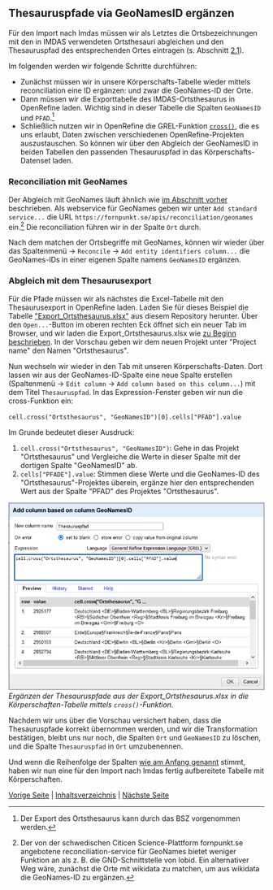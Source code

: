 ## Thesauruspfade via GeoNamesID ergänzen

Für den Import nach Imdas müssen wir als Letztes die Ortsbezeichnungen mit den in IMDAS verwendeten Ortsthesauri abgleichen und den Thesauruspfad des entsprechenden Ortes eintragen (s. Abschnitt [2.1](2_1_IMDAS-Import.md)).

Im folgenden werden wir folgende Schritte durchführen:
- Zunächst müssen wir in unsere Körperschafts-Tabelle wieder mittels reconciliation eine ID ergänzen: und zwar die GeoNames-ID der Orte.
- Dann müssen wir die Exporttabelle des IMDAS-Ortsthesaurus in OpenRefine laden. Wichtig sind in dieser Tabelle die Spalten `GeoNamesID` und `PFAD`.[^3]
- Schließlich nutzen wir in OpenRefine die GREL-Funktion [`cross()`](https://openrefine.org/docs/manual/grelfunctions#crosscell-s-projectname-optional-s-columnname-optional), die es uns erlaubt, Daten zwischen verschiedenen OpenRefine-Projekten auszustauschen.
So können wir über den Abgleich der GeoNamesID in beiden Tabellen den passenden Thesauruspfad in das Körperschafts-Datenset laden.

[^3]: Der Export des Ortsthesaurus kann durch das BSZ vorgenommen werden.

### Reconciliation mit GeoNames

Der Abgleich mit GeoNames läuft ähnlich wie [im Abschnitt vorher](2_5_Normdatenabgleich.md) beschrieben.
Als webservice für GeoNames geben wir unter `Add standard service...` die URL `https://fornpunkt.se/apis/reconciliation/geonames` ein.[^4]
Die reconciliation führen wir in der Spalte `Ort` durch.

Nach dem matchen der Ortsbegriffe mit GeoNames, können wir wieder über das Spaltenmenü -> `Reconcile` -> `Add entity identifiers column...` die GeoNames-IDs in einer eigenen Spalte namens `GeoNamesID` ergänzen.

[^4]: Der von der schwedischen Citicen Science-Plattform fornpunkt.se angebotene reconciliation-service für GeoNames bietet weniger Funktion an als z. B. die GND-Schnittstelle von lobid. Ein alternativer Weg wäre, zunächst die Orte mit wikidata zu matchen, um aus wikidata die GeoNames-ID zu ergänzen. 

### Abgleich mit dem Thesaurusexport

Für die Pfade müssen wir als nächstes die Excel-Tabelle mit den Thesaurusexport in OpenRefine laden.
Laden Sie für dieses Beispiel die Tabelle ["Export_Ortsthesaurus.xlsx"](../data/Export_Ortsthesaurus.xlsx) aus diesem Repository herunter.
Über den `Open...`-Button im oberen rechten Eck öffnet sich ein neuer Tab im Browser, und wir laden die Export_Ortsthesaurus.xlsx wie [zu Beginn beschrieben](2_2_Installation.md).
In der Vorschau geben wir dem neuen Projekt unter "Project name" den Namen "Ortsthesaurus".

Nun wechseln wir wieder in den Tab mit unseren Körperschafts-Daten.
Dort lassen wir aus der GeoNames-ID-Spalte eine neue Spalte erstellen (Spaltenmenü -> `Edit column` -> `Add column based on this column...`) mit dem Titel `Thesauruspfad`.
In das Expression-Fenster geben wir nun die cross-Funktion ein:

`cell.cross("Ortsthesaurus", "GeoNamesID")[0].cells["PFAD"].value`

Im Grunde bedeutet dieser Ausdruck:
1. `cell.cross("Ortsthesaurus", "GeoNamesID")`: Gehe in das Projekt "Ortsthesaurus" und Vergleiche die Werte in dieser Spalte mit der dortigen Spalte "GeoNamesID" ab.
2. `cells["PFADE"].value`: Stimmen diese Werte und die GeoNames-ID des "Ortsthesaurus"-Projektes überein, ergänze hier den entsprechenden Wert aus der Spalte "PFAD" des Projektes "Ortsthesaurus".

![Spalte ergänzen durch corss-Funktion](../images/cross.png)
*Ergänzen der Thesauruspfade aus der Export_Ortsthesaurus.xlsx in die Körperschaften-Tabelle mittels `cross()`-Funktion.*

Nachdem wir uns über die Vorschau versichert haben, dass die Thesauruspfade korrekt übernommen werden, und wir die Transformation bestätigen, bleibt uns nur noch, die Spalten `Ort` und `GeoNamesID` zu löschen, und die Spalte `Thesauruspfad` in `Ort` umzubenennen.

Und wenn die Reihenfolge der Spalten [wie am Anfang genannt](2_1_IMDAS-Import.md) stimmt, haben wir nun eine für den Import nach Imdas fertig aufbereitete Tabelle mit Körperschaften.

[Vorige Seite](./2_5_Normdatenabgleich.md) | [Inhaltsverzeichnis](../README.md) | [Nächste Seite](./3_Fazit.md)
